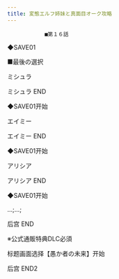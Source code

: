 ```yaml
---
title: 変態エルフ姉妹と真面目オーク攻略
---
```


                ■第１６話

◆SAVE01

■最後の選択

ミシュラ



ミシュラ END



◆SAVE01开始

エイミー



エイミー END



◆SAVE01开始

アリシア



アリシア END



◆SAVE01开始

…;…;



后宫 END



※公式通販特典DLC必須

标题画面选择【愚か者の未来】开始



后宫 END2


              

